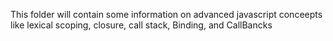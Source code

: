 This folder will contain some information on advanced javascript conceepts like lexical scoping, closure, call stack, Binding, and CallBancks